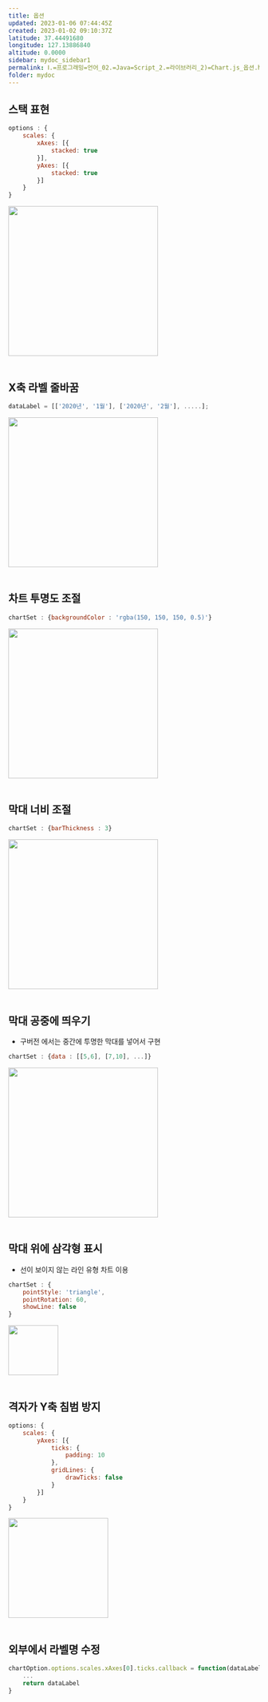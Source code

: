 ```yaml
---
title: 옵션
updated: 2023-01-06 07:44:45Z
created: 2023-01-02 09:10:37Z
latitude: 37.44491680
longitude: 127.13886840
altitude: 0.0000
sidebar: mydoc_sidebar1
permalink: Ⅰ.=프로그래밍=언어_02.=Java=Script_2.=라이브러리_2)=Chart.js_옵션.html
folder: mydoc
---
```


## 스택 표현

```javascript
options : {
	scales: {
		xAxes: [{
			stacked: true
		}],
		yAxes: [{
			stacked: true
		}]
	}
}
```

<img src="../../../../resources/14b16a0989af672304f8f1924f6249b0.png" width="300"/>
<br><br>

## X축 라벨 줄바꿈

```javascript
dataLabel = [['2020년', '1월'], ['2020년', '2월'], .....];
```

<img src="../../../../resources/7fe8262ff5186994e95f90ece3f7f81c.png" width="300"/>
<br><br>

## 차트 투명도 조절

```javascript
chartSet : {backgroundColor : 'rgba(150, 150, 150, 0.5)'}
```

<img src="../../../../resources/e2073ab8b3f7b62ab83150cc25670d6b.png" width="300"/>
<br><br>

## 막대 너비 조절

```javascript
chartSet : {barThickness : 3}
```

<img src="../../../../resources/899ab776885ecc3723b10b0c9860d556.png" width="300"/>
<br><br>

## 막대 공중에 띄우기
- 구버전 에서는 중간에 투명한 막대를 넣어서 구현

```javascript
chartSet : {data : [[5,6], [7,10], ...]}
```

<img src="../../../../resources/899ab776885ecc3723b10b0c9860d556.png" width="300"/>
<br><br>

## 막대 위에 삼각형 표시
- 선이 보이지 않는 라인 유형 차트 이용

```javascript
chartSet : {
	pointStyle: 'triangle',
	pointRotation: 60,
	showLine: false
}
```

<img src="../../../../resources/25bda4600056e03954c08ef3fe6b4830.png" width="100"/>
<br><br>

## 격자가 Y축 침범 방지

```javascript
options: {
	scales: {
		yAxes: [{
			ticks: {
				padding: 10
			},
			gridLines: {
				drawTicks: false
			}
		}]
	}
}
```

<img src="../../../../resources/f8a33dd732a7f58d083797fcd3e179e6.png" width="200"/>
<br><br>

## 외부에서 라벨명 수정

```javascript
chartOption.options.scales.xAxes[0].ticks.callback = function(dataLabel, index) {
	...
	return dataLabel
}
```

